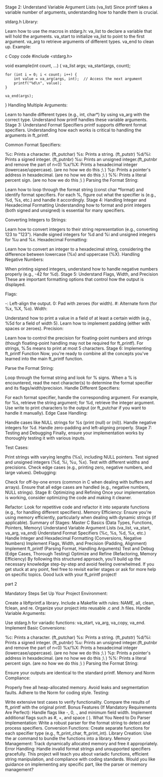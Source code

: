 Stage 2: Understand Variable Argument Lists (va_list)
Since printf takes a variable number of arguments, understanding how to handle them is crucial.

stdarg.h Library:

Learn how to use the macros in stdarg.h:
va_list to declare a variable that will hold the arguments.
va_start to initialize va_list to point to the first argument.
va_arg to retrieve arguments of different types.
va_end to clean up.
Example:

c
Copy code
#include <stdarg.h>

void example(int count, ...) {
    va_list args;
    va_start(args, count);

    for (int i = 0; i < count; i++) {
        int value = va_arg(args, int);  // Access the next argument
        printf("%d\n", value);
    }

    va_end(args);
}
Handling Multiple Arguments:

Learn to handle different types (e.g., int, char*) by using va_arg with the correct type.
Understand how printf handles these variable arguments.
Stage 3: Understand Format Specifiers
printf supports different format specifiers. Understanding how each works is critical to handling the arguments in ft_printf.

Common Format Specifiers:

%c: Prints a character. (ft_putchar)
%s: Prints a string. (ft_putstr)
%d/%i: Prints a signed integer. (ft_putnbr)
%u: Prints an unsigned integer.(ft_putnbr and remove the part of n<0)
%x/%X: Prints a hexadecimal integer (lowercase/uppercase). (are no how we do this ;\ ) 
%p: Prints a pointer's address in hexadecimal. (are no how we do this ;\ )
%%: Prints a literal percent sign. (are no how we do this ;\ )
Parsing the Format String:

Learn how to loop through the format string (const char *format) and identify format specifiers.
For each %, figure out what the specifier is (e.g., %d, %s, etc.) and handle it accordingly.
Stage 4: Handling Integer and Hexadecimal Formatting
Understanding how to format and print integers (both signed and unsigned) is essential for many specifiers.

Converting Integers to Strings:

Learn how to convert integers to their string representation (e.g., converting 123 to "123").
Handle signed integers for %d and %i and unsigned integers for %u and %x.
Hexadecimal Formatting:

Learn how to convert an integer to a hexadecimal string, considering the difference between lowercase (%x) and uppercase (%X).
Handling Negative Numbers:

When printing signed integers, understand how to handle negative numbers properly (e.g., -42 for %d).
Stage 5: Understand Flags, Width, and Precision
These are important formatting options that control how the output is displayed.

Flags:

-: Left-align the output.
0: Pad with zeroes (for width).
#: Alternate form (for %x, %X, %o).
Width:

Understand how to print a value in a field of at least a certain width (e.g., %5d for a field of width 5).
Learn how to implement padding (either with spaces or zeroes).
Precision:

Learn how to control the precision for floating-point numbers and strings (though floating-point handling may not be required for ft_printf).
For strings, %.5s means to print at most 5 characters.
Stage 6: Implementing ft_printf Function
Now, you're ready to combine all the concepts you've learned into the main ft_printf function.

Parse the Format String:

Loop through the format string and look for % signs.
When a % is encountered, read the next character(s) to determine the format specifier and its flags/width/precision.
Handle Different Specifiers:

For each format specifier, handle the corresponding argument. For example, for %s, retrieve the string argument; for %d, retrieve the integer argument.
Use write to print characters to the output (or ft_putchar if you want to handle it manually).
Edge Case Handling:

Handle cases like NULL strings for %s (print (null) or (nil)).
Handle negative integers for %d.
Handle zero-padding and left-aligning properly.
Stage 7: Testing and Debugging
Finally, ensure your implementation works by thoroughly testing it with various inputs.

Test Cases:

Print strings with varying lengths (%s), including NULL pointers.
Test signed and unsigned integers (%d, %i, %u, %x).
Test with different widths and precisions.
Check edge cases (e.g., printing zero, negative numbers, and large values).
Debugging:

Check for off-by-one errors (common in C when dealing with buffers and arrays).
Ensure that all edge cases are handled (e.g., negative numbers, NULL strings).
Stage 8: Optimizing and Refining
Once your implementation is working, consider optimizing the code and making it cleaner.

Refactor:
Look for repetitive code and refactor it into separate functions (e.g., for handling different specifiers).
Memory Efficiency:
Ensure you're using memory efficiently, particularly when dealing with dynamic strings (if applicable).
Summary of Stages:
Master C Basics (Data Types, Functions, Pointers, Memory)
Understand Variable Argument Lists (va_list, va_start, va_arg, va_end)
Understand Format Specifiers (%c, %s, %d, %x, etc.)
Handle Integer and Hexadecimal Formatting (Conversions, Negative Numbers)
Implement Flags, Width, and Precision (Padding, Alignment)
Implement ft_printf (Parsing Format, Handling Arguments)
Test and Debug (Edge Cases, Thorough Testing)
Optimize and Refine (Refactoring, Memory Efficiency)
By following this structured approach, you’ll build up the necessary knowledge step-by-step and avoid feeling overwhelmed. If you get stuck at any point, feel free to revisit earlier stages or ask for more help on specific topics. Good luck with your ft_printf project!



part 2

Mandatory Steps
Set Up Your Project Environment:

Create a libftprintf.a library.
Include a Makefile with rules: NAME, all, clean, fclean, and re.
Organize your project into reusable .c and .h files.
Handle Variable Arguments:

Use stdarg.h for variadic functions:
va_start, va_arg, va_copy, va_end.
Implement Basic Conversions:

%c: Prints a character. (ft_putchar)
%s: Prints a string. (ft_putstr)
%d/%i: Prints a signed integer. (ft_putnbr)
%u: Prints an unsigned integer.(ft_putnbr and remove the part of n<0)
%x/%X: Prints a hexadecimal integer (lowercase/uppercase). (are no how we do this ;\ ) 
%p: Prints a pointer's address in hexadecimal. (are no how we do this ;\ )
%%: Prints a literal percent sign. (are no how we do this ;\ )
Parsing the Format String:

Ensure your outputs are identical to the standard printf.
Memory and Norm Compliance:

Properly free all heap-allocated memory.
Avoid leaks and segmentation faults.
Adhere to the Norm for coding style.
Testing:

Write extensive test cases to verify functionality.
Compare the results of ft_printf with the original printf.
Bonus Features (If Mandatory Requirements Are Perfect):
Handle flags like -, 0, ., and minimum field width.
Implement additional flags such as #, +, and space ( ).
What You Need to Do
Parser Implementation:
Write a robust parser for the format string to detect and process specifiers.
Conversion Functions:
Create separate functions for each specifier type (e.g., ft_print_char, ft_print_int).
Library Creation:
Use the ar command to bundle the functions into a library.
Memory Management:
Track dynamically allocated memory and free it appropriately.
Error Handling:
Handle invalid format strings and unsupported specifiers gracefully.
This project will teach you about variadic functions, efficient string manipulation, and compliance with coding standards. Would you like guidance on implementing any specific part, like the parser or memory management?